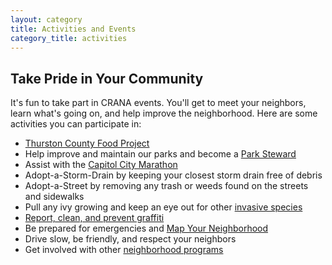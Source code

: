 ```yaml
---
layout: category
title: Activities and Events
category_title: activities
---
```

## Take Pride in Your Community

It's fun to take part in CRANA events. You'll get to meet your neighbors, learn what's going on, and help improve the neighborhood. Here are some activities you can participate in:

* [Thurston County Food Project](/pages/foodbank/) 
* Help improve and maintain our parks and become a [Park Steward](http://olympiawa.gov/city-services/parks/park-stewardship)
* Assist with the [Capitol City Marathon](http://capitalcitymarathon.org/)
* Adopt-a-Storm-Drain by keeping your closest storm drain free of debris
* Adopt-a-Street by removing any trash or weeds found on the streets and sidewalks
* Pull any ivy growing and keep an eye out for other [invasive species](http://www.invasivespecies.wa.gov/priorities.shtml)
* [Report, clean, and prevent graffiti](http://olympiawa.gov/city-services/police-department/community-programs/graffiti.aspx)
* Be prepared for emergencies and [Map Your Neighborhood](http://mil.wa.gov/emergency-management-division/preparedness/map-your-neighborhood)
* Drive slow, be friendly, and respect your neighbors
* Get involved with other [neighborhood programs](http://olympiawa.gov/city-services/neighborhood-programs.aspx)